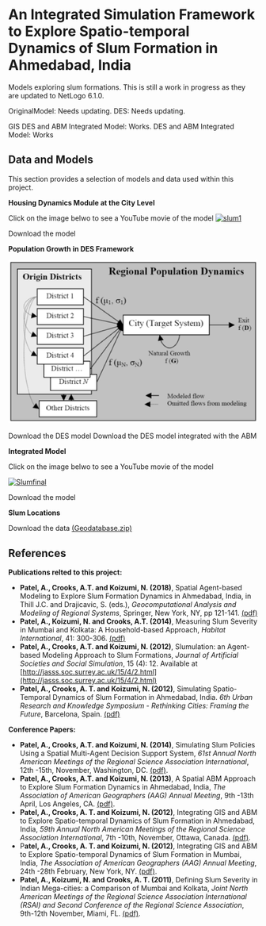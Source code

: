 #  An Integrated Simulation Framework to Explore Spatio-temporal Dynamics of Slum Formation in Ahmedabad, India 

Models exploring slum formations. This is still a work in progress as they are updated to NetLogo 6.1.0.

OriginalModel: Needs updating.
DES: Needs updating.


GIS DES and ABM Integrated Model: Works.
DES and ABM Integrated Model: Works


## Data and Models

This section provides a selection of models and data used within this project.

**Housing Dynamics Module at the City Level**

Click on the image belwo to see a YouTube movie of the model
[![slum1](http://img.youtube.com/vi/lLDqwCH6FwY/0.jpg)](http://www.youtube.com/watch?v=lLDqwCH6FwY "Slum1")

Download the model

**Population Growth in DES Framework**

![PopGrowthDES](PopGrowthDES.png)

Download the DES model
Download the DES model integrated with the ABM

 **Integrated Model**
 
 Click on the image belwo to see a YouTube movie of the model

 [![Slumfinal](http://img.youtube.com/vi/hUidTmyLczQ/0.jpg)](http://www.youtube.com/watch?v=hUidTmyLczQ "Slumfinal")
 
 Download the model

**Slum Locations**

Download the data [(Geodatabase.zip)](Geodatabase.zip)


## References

**Publications relted to this project:**

* **Patel, A., Crooks, A.T. and Koizumi, N. (2018)**, Spatial Agent-based Modeling to Explore Slum Formation Dynamics in Ahmedabad, India, in Thill J.C. and Drajicavic, S. (eds.), *Geocomputational Analysis and Modeling of Regional Systems*, Springer, New York, NY, pp 121-141. [(pdf)](https://www.dropbox.com/s/4ii6n162lsnjyb6/Slums_Patel_2018.pdf?dl=0) 
* **Patel, A., Koizumi, N. and Crooks, A.T. (2014)**, Measuring Slum Severity in Mumbai and Kolkata: A Household-based Approach, *Habitat International*, 41: 300-306. [(pdf)](https://www.dropbox.com/s/l9dhf8myq1jc8rb/SSI.pdf?dl=0)
* **Patel, A., Crooks, A.T. and Koizumi, N. (2012)**, Slumulation: an Agent-based Modeling Approach to Slum Formations, *Journal of Artificial Societies and Social Simulation*, 15 (4): 12. Available at [http://jasss.soc.surrey.ac.uk/15/4/2.html](http://jasss.soc.surrey.ac.uk/15/4/2.html) 
* **Patel, A., Crooks, A. T. and Koizumi, N. (2012)**, Simulating Spatio-Temporal Dynamics of Slum Formation in Ahmedabad, India. *6th Urban Research and Knowledge Symposium - Rethinking Cities: Framing the Future*, Barcelona, Spain. [(pdf)](https://www.dropbox.com/s/e9qtg0r1sidxcvt/Patel-et-al.pdf?dl=0)
 
**Conference Papers:**

* **Patel, A., Crooks, A.T. and Koizumi, N. (2014)**, Simulating Slum Policies Using a Spatial Multi-Agent Decision Support System, *61st Annual North American Meetings of the Regional Science Association International*, 12th -15th, November, Washington, DC. [(pdf)](https://www.dropbox.com/s/5qrt9l7vrd0kl8x/Abstract_Slum_NARSC2014.pdf?dl=0).
* **Patel, A., Crooks, A.T. and Koizumi, N. (2013)**, A Spatial ABM Approach to Explore Slum Formation Dynamics in Ahmedabad, India, *The Association of American Geographers (AAG) Annual Meeting*, 9th -13th April, Los Angeles, CA. [(pdf)](https://www.dropbox.com/s/15r98kl5wr9vcfc/Patel_AAG.pdf?dl=0).
* **Patel, A., Crooks, A. T. and Koizumi, N. (2012)**, Integrating GIS and ABM to Explore Spatio-temporal Dynamics of Slum Formation in Ahmedabad, India, *59th Annual North American Meetings of the Regional Science Association International*, 7th -10th, November, Ottawa, Canada. [(pdf)](https://www.dropbox.com/s/t708bwqkz8etu15/Abstract_Patel_Crooks_Koizumi_NARSC2012.pdf?dl=0).
* P**atel, A., Crooks, A. T. and Koizumi, N. (2012)**, Integrating GIS and ABM to Explore Spatio-temporal Dynamics of Slum Formation in Mumbai, India, *The Association of American Geographers (AAG) Annual Meeting*, 24th -28th February, New York, NY. [(pdf)](https://www.dropbox.com/s/jpq6mqe8oy9f98x/patelAAG.pdf?dl=0).
* **Patel, A., Koizumi, N. and Crooks, A. T. (2011)**, Defining Slum Severity in Indian Mega-cities: a Comparison of Mumbai and Kolkata, *Joint North American Meetings of the Regional Science Association International (RSAI) and Second Conference of the Regional Science Association*, 9th-12th November, Miami, FL. [(pdf)](https://www.dropbox.com/s/ah3ru26cao9723m/RSAI.pdf?dl=0).



